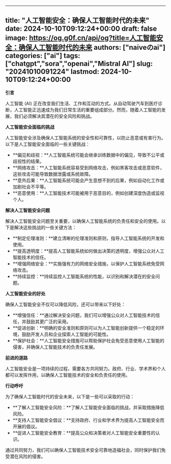 
---
title: "人工智能安全：确保人工智能时代的未来"
date: 2024-10-10T09:12:24+00:00
draft: false
image: https://og.g0f.cn/api/og?title=人工智能安全：确保人工智能时代的未来
authors: ["naiveのai"]
categories: ["ai"]
tags: ["chatgpt","sora","openai","Mistral AI"]
slug: "20241010091224"
lastmod: 2024-10-10T09:12:24+00:00
---
**引言**

人工智能 (AI) 正在改变我们生活、工作和互动的方式。从自动驾驶汽车到医疗诊断，人工智能正迅速成为我们日常生活的重要组成部分。然而，随着人工智能的发展，我们必须解决其潜在的安全风险和挑战。

**人工智能安全面临的挑战**

人工智能安全涉及确保人工智能系统的安全性和可靠性，以防止恶意或有害行为。以下是人工智能安全面临的一些关键挑战：

* **偏见和歧视：**人工智能系统可能会继承训练数据中的偏见，导致不公平或歧视性的结果。
* **网络攻击：**人工智能系统容易受到网络攻击，例如黑客攻击或恶意软件，这些攻击可能导致数据泄露或系统故障。
* **意外后果：**人工智能系统可能会产生意想不到的后果，例如自动化工作或加剧社会不平等。
* **恶意使用：**人工智能技术可能被用于恶意目的，例如创建深度伪造或监视个人。

**解决人工智能安全问题**

解决人工智能安全问题至关重要，以确保人工智能系统的负责任和安全的使用。以下是解决这些挑战的一些关键方法：

* **制定伦理准则：**建立清晰的伦理准则和原则，指导人工智能系统的开发和使用。
* **提高透明度：**提高人工智能系统如何做出决策的透明度，增强公众对人工智能技术的信任。
* **增强网络安全：**实施强有力的网络安全措施，以保护人工智能系统免受网络攻击。
* **持续监控：**持续监控人工智能系统的性能，以识别和解决潜在的安全问题。

**人工智能安全的好处**

确保人工智能安全不仅可以降低风险，还可以带来以下好处：

* **增强信任：**通过解决安全问题，我们可以增强公众对人工智能技术的信任，并鼓励其更广泛的采用。
* **促进创新：**明确的安全准则和原则可以为人工智能创新提供一个稳定的环境，鼓励开发人员和企业探索人工智能的可能性。
* **保护社会：**人工智能安全措施可以帮助保护社会免受恶意使用人工智能的侵害，并确保人工智能技术的负责任发展。

**前进的道路**

人工智能安全是一项持续的过程，需要各方共同努力。政府、行业、学术界和个人都可以发挥作用，以确保人工智能技术的安全和负责任的使用。

**行动呼吁**

为了确保人工智能时代的安全未来，以下是一些可以采取的行动：

* **了解人工智能安全风险：**了解人工智能安全面临的挑战，并采取措施降低风险。
* **支持人工智能安全倡议：**支持政府、行业和学术界为提高人工智能安全而开展的倡议。
* **促进人工智能安全教育：**提高公众和决策者对人工智能安全重要性的认识。

通过共同努力，我们可以确保人工智能技术安全可靠地造福社会，同时保护我们免受潜在风险的侵害。
